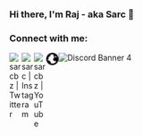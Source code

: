 ### Hi there, I'm Raj - aka Sarc 👋

### Connect with me:

[<img align="left" alt="sarcbz | Twitter" width="22px" src="https://cdn.jsdelivr.net/npm/simple-icons@v3/icons/twitter.svg" />][twitter]
[<img align="left" alt="sarc | Instagram" width="22px" src="https://cdn.jsdelivr.net/npm/simple-icons@v3/icons/instagram.svg" />][instagram]
[<img align="left" alt="sarcbz | YouTube" width="22px" src="https://cdn.jsdelivr.net/npm/simple-icons@v3/icons/youtube.svg" />][youtube]
[<img align="left" alt="https://fgbot.xyz/" width="22px" src="https://raw.githubusercontent.com/iconic/open-iconic/master/svg/globe.svg" />][website]
![Discord Banner 4](https://discordapp.com/api/guilds/744617382672072794/widget.png?style=banner4)

<br />

[website]: https://fgbot.xyz/
[twitter]: https://twitter.com/SarcBZ
[youtube]: https://youtube.com/sarcbz
[instagram]: https://instagram.com/sarc
